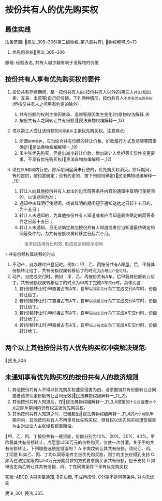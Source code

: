 # 按份共有人的优先购买权

## 最佳实践

法条范围: 🚪民法_305~306(第二编物权_第八章共有), 🚪物权解释_9~13

1. 优先购买权🚪民法_305~306

原理: 经验表名, 共有人越少越有利于发挥物的价值

## 按份共有人享有优先购买权的要件


1. 按份共有存续期间，某一按份共有人向(按份共有人以外的)第三人`转让`(如出卖、互易、出资等)自己的份额。下列两种情形，按份共有人`不享有优先购买权`(但按份共有人之间另有约定的除外)：
    
    1. 共有份额的权利主体因继承、遗赠等原因发生变化时(原物权法解释_9)
    2. 按份共有人之间转让共有份额(🚪民法典物权编解释一_13)

2. 须以第三人受让该份额的`同等条件`主张优先购买权。注意两点:
    1. 所谓`同等条件`，应当综合共有份额的转让价格、价款履行方式及期限等因素确定(🚪民法典物权编解释一_10)
    2. 虽主张优先购买，但提出减少转让价款、增加转让人负担等实质性变更要求，不享有优先购买权(🚪民法典物权编解释一_12)

3. 须在`除斥期间`内行使。除斥期间届满未行使的，优先购买权消灭。除斥期间，有约定的，按约定确定；没有约定的，按下列规则确定(🚪民法典物权编解释一_11):

    1. 转让人向其他按份共有人发出的包含同等条件内容的通知中载明行使期间的，以该期间为准；
    2. 通知中未载明行使期间，或者载明的期间短于通知送达之日起十五日的，为十五日；
    3. 转让人未通知的，为其他按份共有人知道或者应当知道最终确定的同等条件之日起十五日；
    4. 转让人未通知，且无法确定其他按份共有人知道或者应当知道最终确定的同等条件的，为共有份额权属转移之日起六个月。

    > 请求权适用诉讼时效, 形成权适用除斥期间

✨共有份额权属转移的时点
1. 不动产，自办理过户登记时。例如：甲、乙、丙按份共有A房屋。后，甲将其份额转让给丁。共有份额权属转移给丁的时点为`办理过户登记时`。
2. 动产，自完成交付时。例如：甲、乙、丙按份共有A车。后甲将其份额转让给丁。共有份额权属转移给丁的时点为甲向丁完成A车`交付`时。具体而言：
    1. 若(份额转让时)甲直接占有A车，自甲以`现实交付`向丁完成交付A车时，份额转让给丁。
    2. 若(份额转让时)丁直接占有A车，自甲以`简易交付`向丁完成交付A车时，份额转让给丁。
    3. 若(份额转让时)甲间接占有A车，自甲以`指示交付`向丁完成A车交付时，份额转让给丁。
    4. 若(份额转让时)甲直接占有A车，自甲以`占有改定`向丁完成A车交付时，份额转让给丁。



## 两个以上其他按份共有人优先购买权冲突解决规范:

🚪民法_306


## 未通知享有优先购买权的按份共有人的救济规则

1. 其他按份共有人不得以优先购买权遭受侵害为由，请求撤销共有份额转让合同或者请求认定份额转让合同无效(🚪民法典物权编解释一_12_2)。
2. 其他按份共有人知道后，在🚪民法典物权编解释一_11_3,4规定的`十五日`或者`六个月`之除斥期间内仍有权主张优先购买权。
3. 其他按份共有人知道之时，已经超出🚪民法典物权编解释一_11_4的`六个月`除斥期间内，其他按份共有人不再享有优先购买权，但有权以优先购买权遭受侵害为由对出让人主张侵权损害赔偿。



🍐甲、乙、丙、丁按份共有一艘货船，份额分别为10%、20%、30%、40%。甲欲将其共有份额转让，戊愿意以50万元的价格购买，价款一次付清。关于甲的共有份额转让，下列哪些选项是错误的？
A.甲向戊转让其共有份额，须经乙、丙、丁同意
B.如乙、丙、丁均以同等条件主张优先购买权，则丁的主张应得到支持
C.如丙在法定期限内以50万元分期付款的方式要求购买该共有份额，应予支持
D.如甲改由向乙转让其共有份额，丙、丁在同等条件下享有优先购买权

答案: ABCD, A只需要通知, B先协商, 不成再按份, C分期不是同等条件, 对内无优先

民法_301, 民法_305. 
